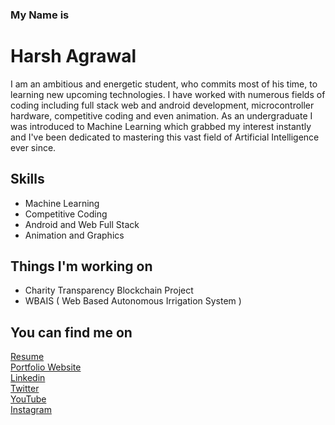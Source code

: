 ### My Name is 
# Harsh Agrawal
I am an ambitious and energetic student, who commits most of his time, to learning new upcoming technologies. I have worked with numerous fields of coding including full stack web and android development, microcontroller hardware, competitive coding and even animation. As an undergraduate I was introduced to Machine Learning which grabbed my interest instantly and I've been dedicated to mastering this vast field of Artificial Intelligence ever since.

## Skills
* Machine Learning
* Competitive Coding
* Android and Web Full Stack
* Animation and Graphics

## Things I'm working on
* Charity Transparency Blockchain Project
* WBAIS ( Web Based Autonomous Irrigation System )

## You can find me on
[Resume](https://harshagr18.github.io/images/Resume.pdf)<br>
[Portfolio Website](https://harshagr18.github.io/)<br>
[Linkedin](https://www.linkedin.com/in/harsh-sanjay-agrawal/)<br>
[Twitter](https://twitter.com/harshagr18)<br>
[YouTube](https://www.youtube.com/channel/UCMq2gZt7mDj4n044H-eJ4hA)<br>
[Instagram](https://www.instagram.com/harshagrawal1802/)<br>

